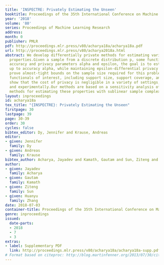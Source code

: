 ```yaml
---
title: 'INSPECTRE: Privately Estimating the Unseen'
booktitle: Proceedings of the 35th International Conference on Machine Learning
year: '2018'
volume: '80'
series: Proceedings of Machine Learning Research
address: 
month: 0
publisher: PMLR
pdf: http://proceedings.mlr.press/v80/acharya18a/acharya18a.pdf
url: http://proceedings.mlr.press/v80/acharya2018a.html
abstract: We develop differentially private methods for estimating various distributional
  properties.Given a sample from a discrete distribution p, some functional f, and
  accuracy and privacy parameters alpha and epsilon, the goal is to estimate f(p)
  up to accuracy alpha, while maintaining epsilon-differential privacy of the sample.We
  prove almost-tight bounds on the sample size required for this problem for several
  functionals of interest, including support size, support coverage, and entropy.We
  show that the cost of privacy is negligible in a variety of settings, both theoretically
  and experimentally.Our methods are based on a sensitivity analysis of several state-of-the-art
  methods for estimating these properties with sublinear sample complexities
layout: inproceedings
id: acharya18a
tex_title: "{INSPECTRE}: Privately Estimating the Unseen"
firstpage: 30
lastpage: 39
page: 30-39
order: 30
cycles: false
bibtex_editor: Dy, Jennifer and Krause, Andreas
editor:
- given: Jennifer
  family: Dy
- given: Andreas
  family: Krause
bibtex_author: Acharya, Jayadev and Kamath, Gautam and Sun, Ziteng and Zhang, Huanyu
author:
- given: Jayadev
  family: Acharya
- given: Gautam
  family: Kamath
- given: Ziteng
  family: Sun
- given: Huanyu
  family: Zhang
date: 2018-07-03
container-title: Proceedings of the 35th International Conference on Machine Learning
genre: inproceedings
issued:
  date-parts:
  - 2018
  - 7
  - 3
extras:
- label: Supplementary PDF
  link: http://proceedings.mlr.press/v80/acharya18a/acharya18a-supp.pdf
# Format based on citeproc: http://blog.martinfenner.org/2013/07/30/citeproc-yaml-for-bibliographies/
---
```

